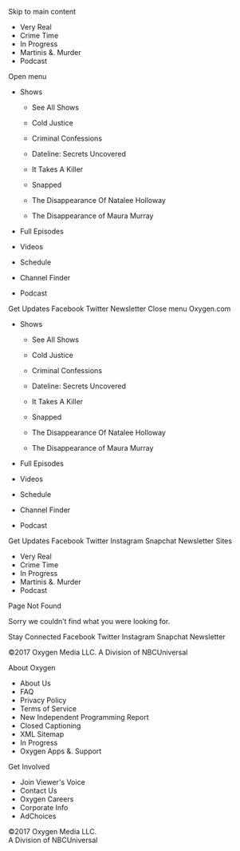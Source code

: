 Skip to main content

*   Very Real
*   Crime Time
*   In Progress
*   Martinis &. Murder
*   Podcast

Open menu

*   Shows
    
    *   See All Shows
    
    *   Cold Justice
    *   Criminal Confessions
    *   Dateline: Secrets Uncovered
    *   It Takes A Killer
    *   Snapped
    *   The Disappearance Of Natalee Holloway
    *   The Disappearance of Maura Murray
*   Full Episodes
*   Videos
*   Schedule
*   Channel Finder
*   Podcast

Get Updates Facebook Twitter Newsletter Close menu Oxygen.com

*   Shows
    
    *   See All Shows
    
    *   Cold Justice
    *   Criminal Confessions
    *   Dateline: Secrets Uncovered
    *   It Takes A Killer
    *   Snapped
    *   The Disappearance Of Natalee Holloway
    *   The Disappearance of Maura Murray
*   Full Episodes
*   Videos
*   Schedule
*   Channel Finder
*   Podcast

Get Updates Facebook Twitter Instagram Snapchat Newsletter Sites

*   Very Real
*   Crime Time
*   In Progress
*   Martinis &. Murder
*   Podcast

Page Not Found

Sorry we couldn’t find what you were looking for.

Stay Connected Facebook Twitter Instagram Snapchat Newsletter

©2017 Oxygen Media LLC. A Division of NBCUniversal

About Oxygen

*   About Us
*   FAQ
*   Privacy Policy
*   Terms of Service
*   New Independent Programming Report
*   Closed Captioning
*   XML Sitemap
*   In Progress
*   Oxygen Apps &. Support

Get Involved

*   Join Viewer's Voice
*   Contact Us
*   Oxygen Careers
*   Corporate Info
*   AdChoices

©2017 Oxygen Media LLC.  
A Division of NBCUniversal